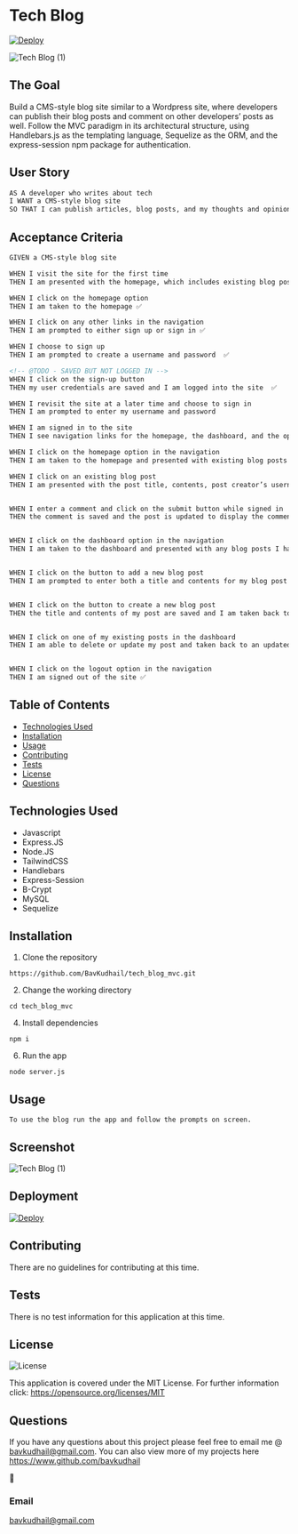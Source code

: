 # Tech Blog

[![Deploy](https://www.herokucdn.com/deploy/button.svg)](https://techtab-blog.herokuapp.com/)

![Tech Blog (1)](https://user-images.githubusercontent.com/93915846/161428678-67c9abae-0949-4aac-aa35-6cc0efe6e986.gif)




## The Goal

Build a CMS-style blog site similar to a Wordpress site, where developers can publish their blog posts and comment on other developers’ posts as well. Follow the MVC paradigm in its architectural structure, using Handlebars.js as the templating language, Sequelize as the ORM, and the express-session npm package for authentication.

## User Story

```md
AS A developer who writes about tech
I WANT a CMS-style blog site
SO THAT I can publish articles, blog posts, and my thoughts and opinions
```

## Acceptance Criteria

```md
GIVEN a CMS-style blog site

WHEN I visit the site for the first time
THEN I am presented with the homepage, which includes existing blog posts if any have been posted; navigation links for the homepage and the dashboard; and the option to log in ✅

WHEN I click on the homepage option
THEN I am taken to the homepage ✅

WHEN I click on any other links in the navigation
THEN I am prompted to either sign up or sign in ✅

WHEN I choose to sign up
THEN I am prompted to create a username and password  ✅

<!-- @TODO - SAVED BUT NOT LOGGED IN -->
WHEN I click on the sign-up button
THEN my user credentials are saved and I am logged into the site  ✅

WHEN I revisit the site at a later time and choose to sign in
THEN I am prompted to enter my username and password

WHEN I am signed in to the site
THEN I see navigation links for the homepage, the dashboard, and the option to log out  ✅

WHEN I click on the homepage option in the navigation
THEN I am taken to the homepage and presented with existing blog posts that include the post title and the date created  ✅

WHEN I click on an existing blog post
THEN I am presented with the post title, contents, post creator’s username, and date created for that post and have the option to leave a comment  ✅


WHEN I enter a comment and click on the submit button while signed in
THEN the comment is saved and the post is updated to display the comment, the comment creator’s username, and the date created ✅


WHEN I click on the dashboard option in the navigation
THEN I am taken to the dashboard and presented with any blog posts I have already created and the option to add a new blog post ✅


WHEN I click on the button to add a new blog post
THEN I am prompted to enter both a title and contents for my blog post ✅


WHEN I click on the button to create a new blog post
THEN the title and contents of my post are saved and I am taken back to an updated dashboard with my new blog post ✅


WHEN I click on one of my existing posts in the dashboard
THEN I am able to delete or update my post and taken back to an updated dashboard ✅


WHEN I click on the logout option in the navigation
THEN I am signed out of the site ✅
```

  ## Table of Contents
  * [Technologies Used](#technologies-used)
  * [Installation](#installation)
  * [Usage](#usage)
  * [Contributing](#contributing)
  * [Tests](#tests)
  * [License](#license)
  * [Questions](#questions)



  ## Technologies Used
  * Javascript
  * Express.JS
  * Node.JS
  * TailwindCSS
  * Handlebars
  * Express-Session
  * B-Crypt
  * MySQL
  * Sequelize



  ## Installation 
  
  1. Clone the repository
   ```
   https://github.com/BavKudhail/tech_blog_mvc.git
  ```
  2. Change the working directory
  ```
  cd tech_blog_mvc
  ```
  4. Install dependencies
   ```
  npm i
  ```
  6. Run the app
  ```
  node server.js
  ```

 
  ## Usage 
  ```
  To use the blog run the app and follow the prompts on screen.
  ```
  
  
  
  ## Screenshot
![Tech Blog (1)](https://user-images.githubusercontent.com/93915846/161428678-67c9abae-0949-4aac-aa35-6cc0efe6e986.gif)
  
  
  ## Deployment
  [![Deploy](https://www.herokucdn.com/deploy/button.svg)](https://techtab-blog.herokuapp.com/)


  ## Contributing
  There are no guidelines for contributing at this time.


  ## Tests
  There is no test information for this application at this time.


  ## License
  ![License](https://img.shields.io/badge/License-MIT-yellow.svg)
  
  This application is covered under the MIT License. For further information click: 
  https://opensource.org/licenses/MIT
  
  
  ## Questions
  If you have any questions about this project please feel free to email me @ bavkudhail@gmail.com. You can also view more of my projects here https://www.github.com/bavkudhail


  📧 
  ### Email
  bavkudhail@gmail.com


